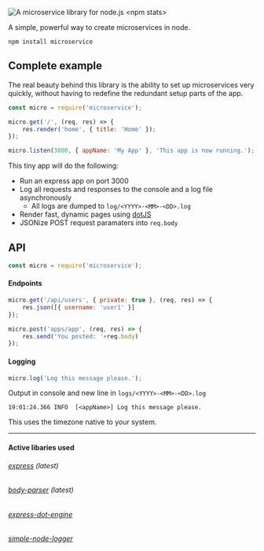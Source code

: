 ![A microservice library for node.js](https://sto.narrownode.net/github/microservice.png)
\<npm stats\>

A simple, powerful way to create microservices in node.

```
npm install microservice
```

## Complete example
The real beauty behind this library is the ability to set up microservices very quickly, without having to redefine the redundant setup parts of the app.
```javascript
const micro = require('microservice');

micro.get('/', (req, res) => {
    res.render('home', { title: 'Home' });
});

micro.listen(3000, { appName: 'My App' }, 'This app is now running.'); 
```
This tiny app will do the following:
* Run an express app on port 3000
* Log all requests and responses to the console and a log file asynchronously 
    * All logs are dumped to ```log/<YYYY>-<MM>-<DD>.log```
* Render fast, dynamic pages using [dotJS](http://olado.github.io/doT)
* JSONize POST request paramaters into ```req.body```


## API
```javascript
const micro = require('microservice');

```

#### Endpoints
```javascript
micro.get('/api/users', { private: true }, (req, res) => {
    res.json([{ username: 'user1' }]
});
```
```javascript
micro.post('apps/app', (req, res) => {
    res.send('You posted: '+req.body)
});
```


#### Logging
```javascript
micro.log('Log this message please.');
```
Output in console and new line in ```logs/<YYYY>-<MM>-<DD>.log```
```
19:01:24.366 INFO  [<appName>] Log this message please.
```

This uses the timezone native to your system.

<hr>

#### Active libaries used
###### [express](https://www.npmjs.com/package/express) (latest)
###### [body-parser](https://www.npmjs.com/package/body-parser) (latest)
###### [express-dot-engine](https://www.npmjs.com/package/express-dot-engine)
###### [simple-node-logger](https://www.npmjs.com/package/simple-node-logger)
